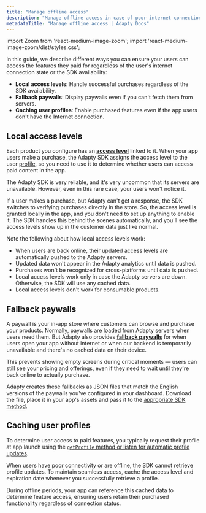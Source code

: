 ```yaml
---
title: "Manage offline access"
description: "Manage offline access in case of poor internet connection or temporary outages."
metadataTitle: "Manage offline access | Adapty Docs"
---
```


import Zoom from 'react-medium-image-zoom';
import 'react-medium-image-zoom/dist/styles.css';

In this guide, we describe different ways you can ensure your users can access the features they paid for regardless of the user's internet connection state or the SDK availability:
- **Local access levels**: Handle successful purchases regardless of the SDK availability.
- **Fallback paywalls**: Display paywalls even if you can't fetch them from servers.
- **Caching user profiles**: Enable purchased features even if the app users don't have the Internet connection.


## Local access levels

Each product you configure has an [**access level**](access-level.md) linked to it. When your app users make a purchase, the Adapty SDK assigns the access level to the user [profile](profiles-crm.md), so you need to use it to determine whether users can access paid content in the app.

The Adapty SDK is very reliable, and it's very uncommon that its servers are unavailable. However, even in this rare case, your users won't notice it.

If a user makes a purchase, but Adapty can't get a response, the SDK switches to verifying purchases directly in the store. So, the access level is granted locally in the app, and you don't need to set up anything to enable it. The SDK handles this behind the scenes automatically, and you'll see the access levels show up in the customer data just like normal.

Note the following about how local access levels work:

- When users are back online, their updated access levels are automatically pushed to the Adapty servers.
- Updated data won't appear in the Adapty analytics until data is pushed.
- Purchases won't be recognized for cross-platforms until data is pushed.
- Local access levels work only in case the Adapty servers are down. Otherwise, the SDK will use any cached data.
- Local access levels don't work for consumable products.

## Fallback paywalls

A paywall is your in-app store where customers can browse and purchase your products. Normally, paywalls are loaded from Adapty servers when users need them. But Adapty also provides [**fallback paywalls**](fallback-paywalls.md) for when users open your app without internet or when our backend is temporarily unavailable and there's no cached data on their device.

This prevents showing empty screens during critical moments — users can still see your pricing and offerings, even if they need to wait until they're back online to actually purchase.

Adapty creates these fallbacks as JSON files that match the English versions of the paywalls you've configured in your dashboard. Download the file, place it in your app's assets and pass it to the [appropriate SDK method](fallback-paywalls.md).

## Caching user profiles

To determine user access to paid features, you typically request their profile at app launch using the [`getProfile` method or listen for automatic profile updates](subscription-status.md).

When users have poor connectivity or are offline, the SDK cannot retrieve profile updates. To maintain seamless access, cache the access level and expiration date whenever you successfully retrieve a profile.

During offline periods, your app can reference this cached data to determine feature access, ensuring users retain their purchased functionality regardless of connection status.
